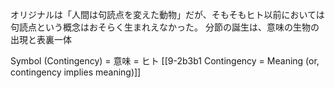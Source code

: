 オリジナルは「人間は句読点を変えた動物」だが、そもそもヒト以前においては句読点という概念はおそらく生まれえなかった。
	分節の誕生は、意味の生物の出現と表裏一体

Symbol (Contingency) = 意味 = ヒト
	[[9-2b3b1 Contingency = Meaning (or, contingency implies meaning)]]